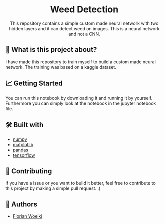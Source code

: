 <h1 align="center">Weed Detection</h1>

<p align="center">
This repository contains a simple custom made neural network with two hidden layers and it can detect weed on images. This is a neural network and not a CNN.
</p>


## 🤔 What is this project about?

I have made this repository to train myself to build a custom made neural network. The training was based on a kaggle dataset.


## 📈 Getting Started

You can run this notebook by downloading it and running it by yourself.
Furthermore you can simply look at the notebook in the jupyter notebook file.


## 🛠 Built with
- [numpy](https://numpy.org/)
- [matplotlib](https://matplotlib.org/)
- [pandas](https://pandas.pydata.org/)
- [tensorflow](https://www.tensorflow.org/)


## 🤝 Contributing

If you have a issue or you want to build it better, feel free to contribute to this project by making a simple
pull request. :)


## 🤠 Authors
- [Florian Woelki](https://florianwoelki.com)


